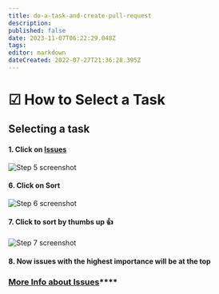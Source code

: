 ```yaml
---
title: do-a-task-and-create-pull-request
description: 
published: false
date: 2023-11-07T06:22:29.048Z
tags: 
editor: markdown
dateCreated: 2022-07-27T21:36:28.395Z
---
```


# ☑ How to Select a Task

## Selecting a task

#### 1. Click on [Issues](https://github.com/cure-dao/draft-whitepaper/issues?q=is%3Aissue+is%3Aopen+sort%3Aupdated-desc)

![Step 5 screenshot](https://images.tango.us/public/screenshot\_979a4516-775e-4fa2-9a92-d743011ad8b6?crop=focalpoint\&fit=crop\&fp-x=0.2227\&fp-y=0.1590\&fp-z=3.0119\&w=1200\&mark-w=0.2\&mark-pad=0\&mark64=aHR0cHM6Ly9pbWFnZXMudGFuZ28udXMvc3RhdGljL21hZGUtd2l0aC10YW5nby13YXRlcm1hcmsucG5n\&ar=1706%3A937)

#### 6. Click on Sort

![Step 6 screenshot](https://images.tango.us/public/screenshot\_4742ef98-8f54-441d-89b0-00eefd61f8a8?crop=focalpoint\&fit=crop\&fp-x=0.8332\&fp-y=0.3463\&fp-z=3.1016\&w=1200\&mark-w=0.2\&mark-pad=0\&mark64=aHR0cHM6Ly9pbWFnZXMudGFuZ28udXMvc3RhdGljL21hZGUtd2l0aC10YW5nby13YXRlcm1hcmsucG5n\&ar=1706%3A937)

#### 7. Click to sort by thumbs up 👍

![Step 7 screenshot](https://images.tango.us/public/screenshot\_ed1cd799-e984-4f79-991d-2327affdfc41?crop=focalpoint\&fit=crop\&fp-x=0.6902\&fp-y=0.6702\&fp-z=3.1969\&w=1200\&mark-w=0.2\&mark-pad=0\&mark64=aHR0cHM6Ly9pbWFnZXMudGFuZ28udXMvc3RhdGljL21hZGUtd2l0aC10YW5nby13YXRlcm1hcmsucG5n\&ar=1706%3A937)

#### 8. Now issues with the highest importance will be at the top

### [**More Info about Issues**](https://docs.github.com/en/issues/tracking-your-work-with-issues)\*\*\*\*
